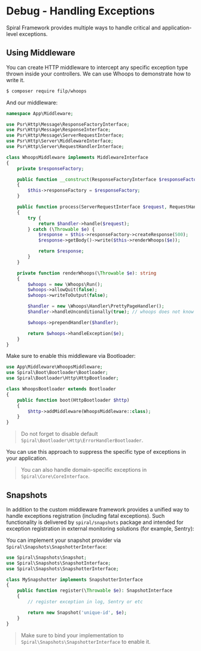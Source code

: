 # Debug - Handling Exceptions
Spiral Framework provides multiple ways to handle critical and application-level exceptions. 

## Using Middleware
You can create HTTP middleware to intercept any specific exception type thrown inside your controllers. We can use Whoops to demonstrate how to write it.

```bash
$ composer require filp/whoops
```

And our middleware:

```php
namespace App\Middleware;

use Psr\Http\Message\ResponseFactoryInterface;
use Psr\Http\Message\ResponseInterface;
use Psr\Http\Message\ServerRequestInterface;
use Psr\Http\Server\MiddlewareInterface;
use Psr\Http\Server\RequestHandlerInterface;

class WhoopsMiddleware implements MiddlewareInterface
{
    private $responseFactory;

    public function __construct(ResponseFactoryInterface $responseFactory)
    {
        $this->responseFactory = $responseFactory;
    }

    public function process(ServerRequestInterface $request, RequestHandlerInterface $handler): ResponseInterface
    {
        try {
            return $handler->handle($request);
        } catch (\Throwable $e) {
            $response = $this->responseFactory->createResponse(500);
            $response->getBody()->write($this->renderWhoops($e));

            return $response;
        }
    }

    private function renderWhoops(\Throwable $e): string
    {
        $whoops = new \Whoops\Run();
        $whoops->allowQuit(false);
        $whoops->writeToOutput(false);

        $handler = new \Whoops\Handler\PrettyPageHandler();
        $handler->handleUnconditionally(true); // whoops does not know about RoadRunner

        $whoops->prependHandler($handler);

        return $whoops->handleException($e);
    }
}
```

Make sure to enable this middleware via Bootloader:

```php
use App\Middleware\WhoopsMiddleware;
use Spiral\Boot\Bootloader\Bootloader;
use Spiral\Bootloader\Http\HttpBootloader;

class WhoopsBootloader extends Bootloader
{
    public function boot(HttpBootloader $http)
    {
        $http->addMiddleware(WhoopsMiddleware::class);
    }
}
```

> Do not forget to disable default `Spiral\Bootloader\Http\ErrorHandlerBootloader`.

You can use this approach to suppress the specific type of exceptions in your application.

> You can also handle domain-specific exceptions in `Spiral\Core\CoreInterface`.

## Snapshots
In addition to the custom middleware framework provides a unified way to handle exceptions registration (including fatal exceptions).
Such functionality is delivered by `spiral/snapshots` package and intended for exception registration in external monitoring
solutions (for example, Sentry):

You can implement your snapshot provider via `Spiral\Snapshots\SnapshotterInterface`:

```php
use Spiral\Snapshots\Snapshot;
use Spiral\Snapshots\SnapshotInterface;
use Spiral\Snapshots\SnapshotterInterface;

class MySnapshotter implements SnapshotterInterface
{
    public function register(\Throwable $e): SnapshotInterface
    {
        // register exception in log, Sentry or etc

        return new Snapshot('unique-id', $e);
    }
}
```

> Make sure to bind your implementation to `Spiral\Snapshots\SnapshotterInterface` to enable it.
